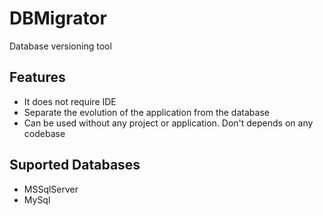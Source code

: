 # DBMigrator
Database versioning tool

## Features
* It does not require IDE
* Separate the evolution of the application from the database
* Can be used without any project or application. Don't depends on any codebase

## Suported Databases
* MSSqlServer
* MySql